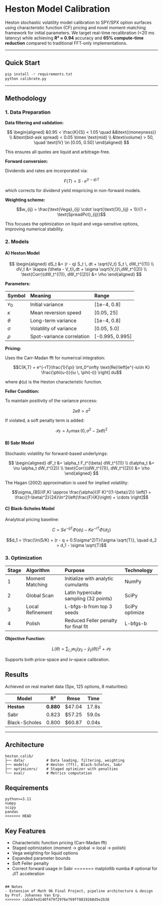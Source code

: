 # Heston Model Calibration

Heston stochastic volatility model calibration to SPY/SPX option surfaces using characteristic function (CF) pricing and novel moment-matching framework for initial parameters. We target real-time recalibration (<20 ms latency) while achieving **R² ≈ 0.94** accuracy and **65% compute-time reduction** compared to traditional FFT-only implementations.

---

## Quick Start

   ```bash
   pip install -r requirements.txt
python calibrate.py
```

---

## Methodology

### 1. Data Preparation

**Data filtering and validation:**

$$
\begin{aligned}
&0.95 < \frac{K}{S} < 1.05 \quad &&\text{(moneyness)} \\
&\text{bid-ask spread} < 0.05 \times \text{mid} \\
&\text{volume} > 50, \quad \text{IV} \in [0.05, 0.50]
\end{aligned}
$$

This ensures all quotes are liquid and arbitrage-free.

**Forward conversion:**

Dividends and rates are incorporated via:

$$F(T) = S \cdot e^{(r-q)T}$$

which corrects for dividend yield mispricing in non-forward models.

**Weighting scheme:**

$$w_{ij} = \frac{\text{Vega}_{ij} \cdot \sqrt{\text{OI}_{ij} + 1}}{1 + \text{SpreadPct}_{ij}}$$

This focuses the optimization on liquid and vega-sensitive options, improving numerical stability.

### 2. Models

#### A) Heston Model

$$
\begin{aligned}
dS_t &= (r - q) S_t \, dt + \sqrt{V_t} S_t \, dW_t^{(1)} \\
dV_t &= \kappa (\theta - V_t)\,dt + \sigma \sqrt{V_t}\,dW_t^{(2)} \\
\text{Corr}(dW_t^{(1)}, dW_t^{(2)}) &= \rho
\end{aligned}
$$

**Parameters:**

| Symbol | Meaning | Range |
|:-------|:--------|:------|
| $v_0$ | Initial variance | [1e-4, 0.8] |
| $\kappa$ | Mean reversion speed | [0.05, 25] |
| $\theta$ | Long-term variance | [1e-4, 0.8] |
| $\sigma$ | Volatility of variance | [0.05, 5.0] |
| $\rho$ | Spot-variance correlation | [-0.995, 0.995] |

**Pricing:**

Uses the Carr-Madan fft for numerical integration:

$$C(K,T) = e^{-rT}\frac{1}{\pi} \int_0^\infty \text{Re}\left[e^{-iu\ln K} \frac{\phi(u-i)}{iu \, \phi(-i)} \right] du$$

where $\phi(u)$ is the Heston characteristic function.

**Feller Condition:**

To maintain positivity of the variance process:

$$2\kappa\theta > \sigma^2$$

If violated, a soft penalty term is added:

$$\mathcal{P}_F = \lambda_F \max(0, \sigma^2 - 2\kappa\theta)^2$$

#### B) Sabr Model

Stochastic volatility for forward-based underlyings:

$$
\begin{aligned}
dF_t &= \alpha_t F_t^{\beta} dW_t^{(1)} \\
d\alpha_t &= \nu \alpha_t dW_t^{(2)} \\
\text{Corr}(dW_t^{(1)}, dW_t^{(2)}) &= \rho
\end{aligned}
$$

The Hagan (2002) approximation is used for implied volatility:

$$\sigma_{BS}(F,K) \approx \frac{\alpha}{(F K)^{(1-\beta)/2}} \left[1 + \frac{(1-\beta)^2}{24}\ln^2\left(\frac{F}{K}\right) + \cdots \right]$$

#### C) Black-Scholes Model

Analytical pricing baseline:

$$C = S e^{-qT}\Phi(d_1) - K e^{-rT}\Phi(d_2)$$

$$d_1 = \frac{\ln(S/K) + (r - q + 0.5\sigma^2)T}{\sigma \sqrt{T}}, \quad d_2 = d_1 - \sigma \sqrt{T}$$

### 3. Optimization

| Stage | Algorithm | Purpose | Technology |
|:------|:----------|:--------|:-----------|
| 1 | Moment Matching | Initialize with analytic cumulants | NumPy |
| 2 | Global Scan | Latin hypercube sampling (32 points) | SciPy |
| 3 | Local Refinement | L-bfgs-b from top 3 seeds | SciPy optimize |
| 4 | Polish | Reduced Feller penalty for final fit | L-bfgs-b |

**Objective Function:**

$$L(\theta) = \sum_{i,j} w_{ij}\left(y_{ij} - \hat{y}_{ij}(\theta)\right)^2 + \mathcal{P}_F$$

Supports both price-space and iv-space calibration.

## Results

Achieved on real market data (Spx, 125 options, 8 maturities):

| Model | R² | Rmse | Time |
|-------|-----|------|------|
| **Heston** | **0.880** | $47.04 | 17.8s |
| Sabr | 0.823 | $57.25 | 59.0s |
| Black-Scholes | 0.800 | $60.87 | 0.04s |

---

## Architecture

```
heston_calib/
├── data/          # Data loading, filtering, weighting
├── models/        # Heston (fft), Black-Scholes, Sabr
├── optimizers/    # Staged optimizer with penalties
└── eval/          # Metrics computation
```

## Requirements

```
python>=3.11
numpy
scipy
pandas
<<<<<<< HEAD
```

## Key Features

- Characteristic function pricing (Carr-Madan fft)
- Staged optimization (moment → global → local → polish)
- Vega weighting for liquid options
- Expanded parameter bounds
- Soft Feller penalty
- Correct forward usage in Sabr
=======
matplotlib
numba       # optional for JIT acceleration
```

## Notes
- Extension of Math 96 Final Project, pipeline architecture & design by Prof. Johannes Van Erp. 
>>>>>>> ca5abfed140f479f2976e769ff8819268d5e2b38
